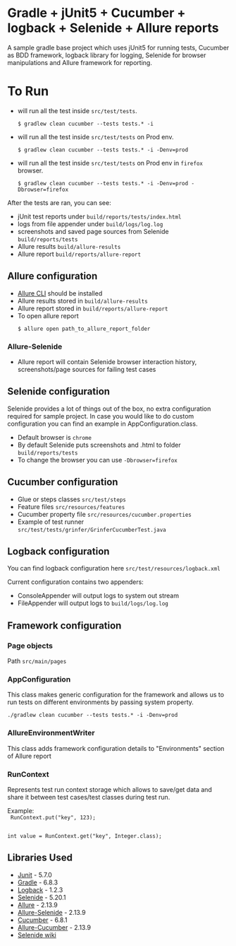 # Gradle + jUnit5 + Cucumber + logback + Selenide + Allure reports

A sample gradle base project which uses jUnit5 for running tests, Cucumber as BDD framework, logback library for logging,
Selenide for browser manipulations and Allure framework for reporting.

# To Run

* will run all the test inside `src/test/tests`.
  ```shell
  $ gradlew clean cucumber --tests tests.* -i
  ```
* will run all the test inside `src/test/tests` on Prod env.
  ```shell
  $ gradlew clean cucumber --tests tests.* -i -Denv=prod
  ```
* will run all the test inside `src/test/tests` on Prod env in `firefox` browser.
  ```shell
  $ gradlew clean cucumber --tests tests.* -i -Denv=prod -Dbrowser=firefox
  ```

After the tests are ran, you can see:

* jUnit test reports under `build/reports/tests/index.html`
* logs from file appender under `build/logs/log.log`
* screenshots and saved page sources from Selenide `build/reports/tests`
* Allure results `build/allure-results`
* Allure report `build/reports/allure-report`

## Allure configuration

* [Allure CLI](https://docs.qameta.io/allure/#_commandline) should be installed
* Allure results stored in `build/allure-results`
* Allure report stored in `build/reports/allure-report`
* To open allure report
  ```shell
  $ allure open path_to_allure_report_folder
  ```

### Allure-Selenide

* Allure report will contain Selenide browser interaction history, screenshots/page sources for
  failing test cases

## Selenide configuration

Selenide provides a lot of things out of the box, no extra configuration required for sample
project. In case you would like to do custom configuration you can find an example in
AppConfiguration.class.

* Default browser is `chrome`
* By default Selenide puts screenshots and .html to folder `build/reports/tests`
* To change the browser you can use `-Dbrowser=firefox`

## Cucumber configuration

* Glue or steps classes `src/test/steps`
* Feature files `src/resources/features`
* Cucumber property file `src/resources/cucumber.properties`
* Example of test runner `src/test/tests/grinfer/GrinferCucumberTest.java`

## Logback configuration

You can find logback configuration here `src/test/resources/logback.xml`

Current configuration contains two appenders:

* ConsoleAppender will output logs to system out stream
* FileAppender will output logs to `build/logs/log.log` 

## Framework configuration

### Page objects

Path `src/main/pages`

### AppConfiguration

This class makes generic configuration for the framework and allows us to run tests on different
environments by passing system property.

`./gradlew clean cucumber --tests tests.* -i -Denv=prod`

### AllureEnvironmentWriter

This class adds framework configuration details to "Environments" section of Allure report

### RunContext

Represents test run context storage which allows to save/get data and share it between test
cases/test classes during test run.  

Example:  
<code>
RunContext.put("key", 123);
</code>

<code>
int value = RunContext.get("key", Integer.class);
</code>

## Libraries Used

* [Junit](https://junit.org/junit5/docs/current/user-guide/) - 5.7.0
* [Gradle](https://gradle.org/guides) - 6.8.3
* [Logback](http://logback.qos.ch/manual/index.html) - 1.2.3
* [Selenide](https://rselenide.org/documentation.html) - 5.20.1
* [Allure](https://docs.qameta.io/allure/) - 2.13.9
* [Allure-Selenide](https://selenide.org/documentation/reports.html) - 2.13.9
* [Cucumber](https://cucumber.io/docs/cucumber/) - 6.8.1
* [Allure-Cucumber](https://docs.qameta.io/allure/#_cucumber_jvm) - 2.13.9
* [Selenide wiki](https://github.com/selenide/selenide/wiki)
